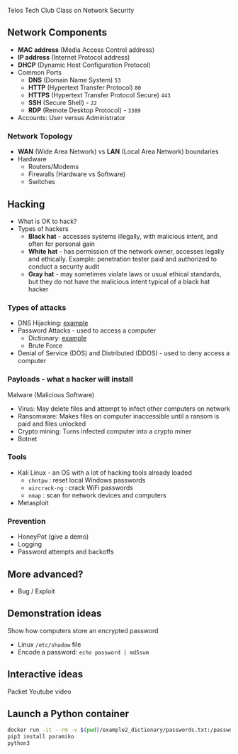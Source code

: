 Telos Tech Club Class on Network Security

## Network Components
- **MAC address** (Media Access Control address) 
- **IP address** (Internet Protocol address)
- **DHCP** (Dynamic Host Configuration Protocol)
- Common Ports
  - **DNS** (Domain Name System) `53`
  - **HTTP** (Hypertext Transfer Protocol) `80`
  - **HTTPS** (Hypertext Transfer Protocol Secure) `443`
  - **SSH** (Secure Shell) - `22`
  - **RDP** (Remote Desktop Protocol) - `3389`
- Accounts: User versus Administrator

### Network Topology
- **WAN** (Wide Area Network) vs **LAN** (Local Area Network) boundaries
- Hardware
  - Routers/Modems
  - Firewalls (Hardware vs Software)
  - Switches

## Hacking
- What is OK to hack?
- Types of hackers
  - **Black hat** - accesses systems illegally, with malicious intent, and often for personal gain
  - **White hat** - has permission of the network owner, accesses legally and ethically. Example: penetration tester paid and authorized to conduct a security audit
  - **Gray hat** - may sometimes violate laws or usual ethical standards, but they do not have the malicious intent typical of a black hat hacker

### Types of attacks
- DNS Hijacking: [example](./example1_dns/)
- Password Attacks - used to access a computer
  - Dictionary: [example](./example2_dictionary/)
  - Brute Force
- Denial of Service (DOS) and Distributed (DDOS) - used to deny access a computer

### Payloads - what a hacker will install
Malware (Malicious Software)
- Virus: May delete files and attempt to infect other computers on network
- Ransomware: Makes files on computer inaccessible until a ransom is paid and files unlocked
- Crypto mining: Turns infected computer into a crypto miner
- Botnet

### Tools
- Kali Linux - an OS with a lot of hacking tools already loaded
  - `chntpw` : reset local Windows passwords
  - `aircrack-ng` : crack WiFi passwords
  - `nmap` : scan for network devices and computers
- Metasploit

### Prevention
- HoneyPot (give a demo)
- Logging
- Password attempts and backoffs

## More advanced?
- Bug / Exploit

## Demonstration ideas
Show how computers store an encrypted password
  - Linux `/etc/shadow` file
  - Encode a password: `echo password | md5sum`

## Interactive ideas
Packet Youtube video

## Launch a Python container
```bash
docker run -it --rm -v $(pwd)/example2_dictionary/passwords.txt:/passwords.txt:ro python:3.9.5 bash
pip3 install paramiko
python3
```
